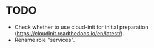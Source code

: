 # TODO
- Check whether to use cloud-init for initial preparation (https://cloudinit.readthedocs.io/en/latest/).
- Rename role "services".
